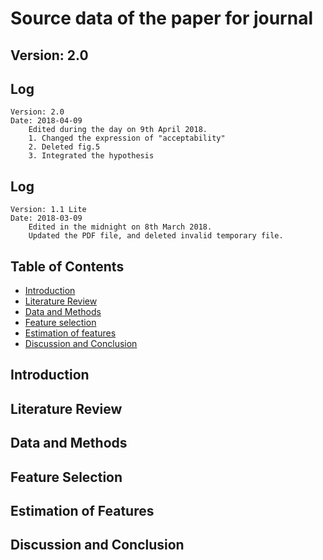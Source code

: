 # Source data of the paper for journal

## Version: 2.0

## Log
    Version: 2.0
    Date: 2018-04-09
        Edited during the day on 9th April 2018.
        1. Changed the expression of "acceptability"
        2. Deleted fig.5
        3. Integrated the hypothesis

## Log
    Version: 1.1 Lite
    Date: 2018-03-09
        Edited in the midnight on 8th March 2018.
        Updated the PDF file, and deleted invalid temporary file.

## Table of Contents
 - [Introduction](#introduction)
 - [Literature Review](#literature-review)
 - [Data and Methods](#data-and-methods)
 - [Feature selection](#feature-selection)
 - [Estimation of features](#etimation-of-features)
 - [Discussion and Conclusion](#discussion-and-conclusion)

## Introduction
## Literature Review
## Data and Methods
## Feature Selection
## Estimation of Features
## Discussion and Conclusion
